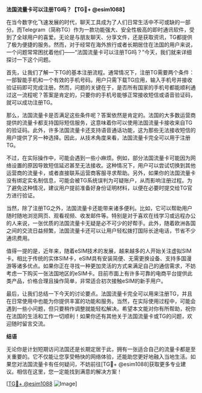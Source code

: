 **法国流量卡可以注册TG吗？【TG💪+ @esim1088】**

在当今数字化飞速发展的时代，聊天工具成为了人们日常生活中不可或缺的一部分。而Telegram（简称TG）作为一款功能强大、安全性极高的即时通讯软件，受到了全球用户的喜爱。无论是与朋友聊天、分享文件，还是获取资讯，TG都提供了极为便捷的服务。然而，对于经常在海外旅行或者长期居住在法国的用户来说，一个问题常常困扰着他们——“法国流量卡可以注册TG吗？”今天，我们就来详细探讨一下这个问题。

首先，让我们了解一下TG的基本注册流程。通常情况下，注册TG需要两个条件：一部智能手机和一个有效的手机号码。用户只需下载TG应用，输入手机号并接收验证码即可完成注册。然而，问题的关键在于，是否所有国家的手机号都能顺利通过这一流程呢？答案是肯定的，只要你的手机号能够正常接收短信或语音验证码，就可以成功注册TG。

那么，法国流量卡是否满足这些条件呢？答案依然是肯定的。法国的大多数运营商提供的流量卡都支持国际短信服务，这意味着你可以使用法国流量卡接收来自TG的验证码。此外，许多法国流量卡还支持语音通话功能，这为那些无法接收短信的用户提供了另一种选择。因此，从技术角度来看，法国流量卡完全可以用于注册TG。

不过，在实际操作中，可能会遇到一些小麻烦。例如，部分法国流量卡可能因为网络设置的原因导致短信延迟甚至无法接收。这种情况下，用户可以尝试切换到其他运营商的流量卡，或者直接联系运营商客服寻求帮助。另外，如果你的法国流量卡没有绑定实名制信息，可能会被TG系统误判为可疑账户，从而影响注册过程。为了避免这种情况，建议用户提前准备好身份证明材料，以便在必要时提交给TG官方进行验证。

当然，除了注册TG之外，法国流量卡还能带来诸多便利。比如，它可以帮助用户随时随地浏览网页、观看视频、收发邮件等。特别是对于喜欢在线学习或远程办公的人来说，一张优质的法国流量卡无疑是必不可少的好帮手。此外，随着欧洲各国之间的交流日益频繁，法国流量卡还可以让用户轻松拨打国际长途电话，节省不少通讯费用。

值得一提的是，近年来，随着eSIM技术的发展，越来越多的人开始关注虚拟SIM卡。相比于传统的实体SIM卡，eSIM具有安装简便、无需更换设备、支持多国漫游等诸多优点。如果你正在寻找一种更加灵活的方式来满足自己的通信需求，不妨考虑一下购买一张法国地区的eSIM卡。目前市面上有许多可靠的电商平台提供此类产品，价格合理且操作简单，非常适合初次接触eSIM的新手用户。

最后，让我们总结一下今天的讨论要点。法国流量卡完全可以用来注册TG，并且在日常使用中也能为你提供丰富的功能和服务。当然，在实际使用过程中，可能会遇到一些小问题，但只要稍作调整就能轻松解决。希望本文能对你有所帮助，祝你在法国的生活和工作一切顺利！如果你还有其他关于法国流量卡或TG的问题，欢迎随时留言交流。

**结语**

无论你是计划短期访问法国还是长期定居于此，拥有一张适合自己的流量卡都是至关重要的。它不仅能让您享受畅快的网络体验，还能助您更好地融入当地生活。如果您对法国流量卡有任何疑问，不妨前往[TG💪+ @esim1088]获取更多专业建议。相信在这里，您一定能找到满意的解决方案！

[[TG💪+ @esim1088](https://t.me/s/esim1088) ![Image](https://i.postimg.cc/4NQfJmqS/Snipaste-2025-05-13-00-14-12.png)]